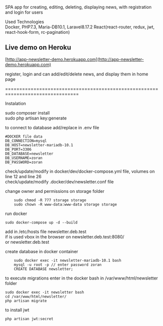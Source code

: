 SPA app for creating, editing, deleting, displaying news, with registration and login for users

Used Technologies <br/>
Docker, PHP7.3, Maria-DB10.1, Laravel8.17.2
React(react-router, redux, jwt, react-hook-form, rc-pagination)

## Live demo on Heroku
[http://app-newsletter-demo.herokuapp.com](http://app-newsletter-demo.herokuapp.com)

register, login and can add/edit/delete news, and display them in home page <br/>

================================================================================

Instalation

sudo composer install <br/>
sudo php artisan key:generate <br/>

to connect to database add/replace in .env file 
    
    #DOCKER file data
    DB_CONNECTION=mysql   
    DB_HOST=newsletter-mariadb-10.1
    DB_PORT=3306
    DB_DATABASE=newsletter
    DB_USERNAME=zoran
    DB_PASSWORD=zoran



check/update/modify in docker/dev/docker-compose.yml file, volumes on line 12 and line 26 <br/>
check/update/modify .docker/dev/newsletter.conf file <br/>

change owner and permissions on storage folder <br/>

        sudo chmod -R 777 storage storage
        sudo chown -R www-data:www-data storage storage

run docker
    
    sudo docker-compose up -d --build

add in /etc/hosts file <ipaddres> newsletter.deb.test <br/>
if is used vbox in the browser on newsletter.deb.test:8080/ <br/>
or newsletter.deb.test

create database in docker container
    
        sudo docker exec -it newsletter-mariadb-10.1 bash
        mysql -u root -p // enter password zoran
        CREATE DATABASE newsletter;

to execute migrations enter in the docker bash in /var/www/html/newsletter folder

    sudo docker exec -it newsletter bash
    cd /var/www/html/newsletter/
    php artisan migrate


to install jwt

    php artisan jwt:secret

